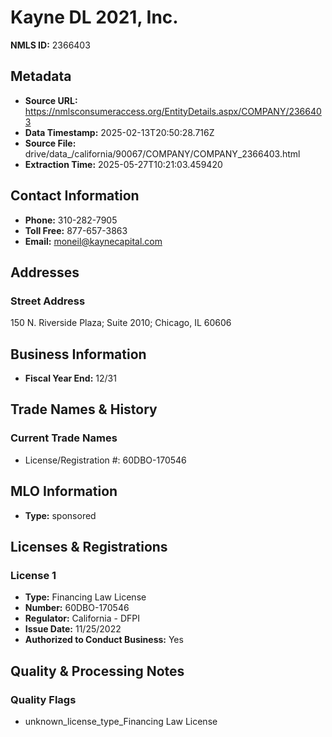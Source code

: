 # Kayne DL 2021, Inc.

**NMLS ID:** 2366403

## Metadata
- **Source URL:** https://nmlsconsumeraccess.org/EntityDetails.aspx/COMPANY/2366403
- **Data Timestamp:** 2025-02-13T20:50:28.716Z
- **Source File:** drive/data_/california/90067/COMPANY/COMPANY_2366403.html
- **Extraction Time:** 2025-05-27T10:21:03.459420

## Contact Information
- **Phone:** 310-282-7905
- **Toll Free:** 877-657-3863
- **Email:** moneil@kaynecapital.com

## Addresses
### Street Address
150 N. Riverside Plaza; Suite 2010; Chicago, IL 60606

## Business Information
- **Fiscal Year End:** 12/31

## Trade Names & History
### Current Trade Names
- License/Registration #: 60DBO-170546

## MLO Information
- **Type:** sponsored

## Licenses & Registrations

### License 1
- **Type:** Financing Law License
- **Number:** 60DBO-170546
- **Regulator:** California - DFPI
- **Issue Date:** 11/25/2022
- **Authorized to Conduct Business:** Yes

## Quality & Processing Notes
### Quality Flags
- unknown_license_type_Financing Law License
